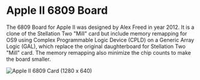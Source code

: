 # Apple II 6809 Board
The 6809 Board for Apple II was designed by Alex Freed in year 2012. It is a clone of the Stellation Two "Mill" card but include memory remapping for OS9 using Complex Programmable Logic Device (CPLD) on a Generic Array Logic (GAL), which replace the original daughterboard for Stellation Two "Mill" card. The memory remapping also minimize the chip counts to make the board smaller.

![Apple II 6809 Card (1280 x 640)](https://user-images.githubusercontent.com/10095648/160041161-84149c96-1843-4bf3-bc03-61c185a53b44.jpg)
